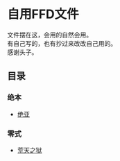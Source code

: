# 自用FFD文件  
文件摆在这，会用的自然会用。  
有自己写的，也有抄过来改改自己用的。  
感谢头子。

##  目录

###  绝本

* [绝亚](/Ultimate/TEA)

###  零式

* [荒天之狱](\Savage\P9to12S)



